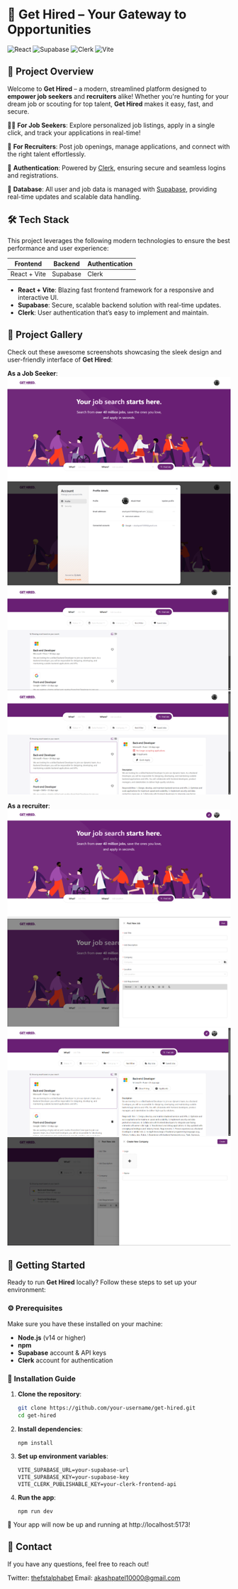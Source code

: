 # 🌟 **Get Hired** – Your Gateway to Opportunities

![React](https://img.shields.io/badge/React-v18-blue?style=for-the-badge&logo=react)
![Supabase](https://img.shields.io/badge/Supabase-Backend-green?style=for-the-badge&logo=supabase)
![Clerk](https://img.shields.io/badge/Clerk-Auth-yellow?style=for-the-badge&logo=clerk)
![Vite](https://img.shields.io/badge/Vite-v4-red?style=for-the-badge&logo=vite)

## 🎯 **Project Overview**

Welcome to **Get Hired** – a modern, streamlined platform designed to **empower job seekers** and **recruiters** alike! Whether you're hunting for your dream job or scouting for top talent, **Get Hired** makes it easy, fast, and secure.

🏃‍♂️ **For Job Seekers**: Explore personalized job listings, apply in a single click, and track your applications in real-time!

🏢 **For Recruiters**: Post job openings, manage applications, and connect with the right talent effortlessly.

🔐 **Authentication**: Powered by [Clerk](https://clerk.dev), ensuring secure and seamless logins and registrations.

💾 **Database**: All user and job data is managed with [Supabase](https://supabase.com), providing real-time updates and scalable data handling.

## 🛠 **Tech Stack**

This project leverages the following modern technologies to ensure the best performance and user experience:

| **Frontend** | **Backend** | **Authentication** |
| ------------ | ----------- | ------------------ |
| React + Vite | Supabase    | Clerk              |

- **React + Vite**: Blazing fast frontend framework for a responsive and interactive UI.
- **Supabase**: Secure, scalable backend solution with real-time updates.
- **Clerk**: User authentication that’s easy to implement and maintain.

## 📸 **Project Gallery**

Check out these awesome screenshots showcasing the sleek design and user-friendly interface of **Get Hired**:

**As a Job Seeker**:
![Home]({96E5488A-050B-44C1-BDCA-BFD22EEAB1AF}.png)
![Manage Profile]({83D6B875-2B84-41C5-BEB3-27E36F9F627F}.png)
![Job Search]({FC76BBD9-35B4-49DF-94D3-73CB4B00468F}.png)
![JOb Detail View]({3F6F2FD4-CE3A-414F-B153-354F6B7F24BE}.png)

**As a recruiter**:
![Home]({FD6923DE-06F4-489F-A4C7-15BC3E2B201E}.png)
![Post Job]({95F719BF-84B5-4326-BD4C-DB57811A301F}.png)
![Job Search]({42F275E5-4376-42A9-93E5-2B873063F008}.png)
![Add New Company]({973E4E6C-5529-4D34-ACA5-81DC353CF94E}.png)

## 🚀 **Getting Started**

Ready to run **Get Hired** locally? Follow these steps to set up your environment:

### ⚙️ **Prerequisites**

Make sure you have these installed on your machine:

- **Node.js** (v14 or higher)
- **npm**
- **Supabase** account & API keys
- **Clerk** account for authentication

### 📝 **Installation Guide**

1. **Clone the repository**:

   ```bash
   git clone https://github.com/your-username/get-hired.git
   cd get-hired
   ```

2. **Install dependencies**:

   ```
   npm install
   ```

3. **Set up environment variables**:

   ```
   VITE_SUPABASE_URL=your-supabase-url
   VITE_SUPABASE_KEY=your-supabase-key
   VITE_CLERK_PUBLISHABLE_KEY=your-clerk-frontend-api
   ```

4. **Run the app**:

   ```
   npm run dev
   ```

🚀 Your app will now be up and running at http://localhost:5173!

## 📧 Contact

If you have any questions, feel free to reach out!

Twitter: [thefstalphabet](https://x.com/thefstalphabet)
Email: akashpatel10000@gmail.com
